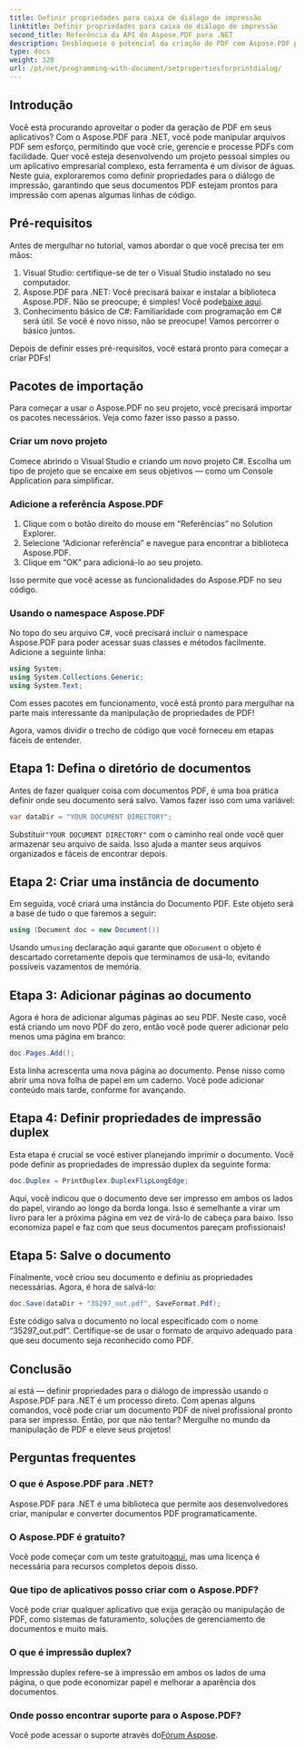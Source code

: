 ```yaml
---
title: Definir propriedades para caixa de diálogo de impressão
linktitle: Definir propriedades para caixa de diálogo de impressão
second_title: Referência da API do Aspose.PDF para .NET
description: Desbloqueie o potencial da criação de PDF com Aspose.PDF para .NET. Este guia ajuda você a configurar propriedades de impressão sem esforço.
type: docs
weight: 320
url: /pt/net/programming-with-document/setpropertiesforprintdialog/
---
```

## Introdução

Você está procurando aproveitar o poder da geração de PDF em seus aplicativos? Com o Aspose.PDF para .NET, você pode manipular arquivos PDF sem esforço, permitindo que você crie, gerencie e processe PDFs com facilidade. Quer você esteja desenvolvendo um projeto pessoal simples ou um aplicativo empresarial complexo, esta ferramenta é um divisor de águas. Neste guia, exploraremos como definir propriedades para o diálogo de impressão, garantindo que seus documentos PDF estejam prontos para impressão com apenas algumas linhas de código.

## Pré-requisitos

Antes de mergulhar no tutorial, vamos abordar o que você precisa ter em mãos:

1. Visual Studio: certifique-se de ter o Visual Studio instalado no seu computador.
2.  Aspose.PDF para .NET: Você precisará baixar e instalar a biblioteca Aspose.PDF. Não se preocupe; é simples! Você pode[baixe aqui](https://releases.aspose.com/pdf/net/).
3. Conhecimento básico de C#: Familiaridade com programação em C# será útil. Se você é novo nisso, não se preocupe! Vamos percorrer o básico juntos. 

Depois de definir esses pré-requisitos, você estará pronto para começar a criar PDFs!

## Pacotes de importação

Para começar a usar o Aspose.PDF no seu projeto, você precisará importar os pacotes necessários. Veja como fazer isso passo a passo.

### Criar um novo projeto

Comece abrindo o Visual Studio e criando um novo projeto C#. Escolha um tipo de projeto que se encaixe em seus objetivos — como um Console Application para simplificar.

### Adicione a referência Aspose.PDF

1. Clique com o botão direito do mouse em “Referências” no Solution Explorer.
2. Selecione “Adicionar referência” e navegue para encontrar a biblioteca Aspose.PDF.
3. Clique em “OK” para adicioná-lo ao seu projeto.

Isso permite que você acesse as funcionalidades do Aspose.PDF no seu código.

### Usando o namespace Aspose.PDF

No topo do seu arquivo C#, você precisará incluir o namespace Aspose.PDF para poder acessar suas classes e métodos facilmente. Adicione a seguinte linha:

```csharp
using System;
using System.Collections.Generic;
using System.Text;
```

Com esses pacotes em funcionamento, você está pronto para mergulhar na parte mais interessante da manipulação de propriedades de PDF!

Agora, vamos dividir o trecho de código que você forneceu em etapas fáceis de entender.

## Etapa 1: Defina o diretório de documentos

Antes de fazer qualquer coisa com documentos PDF, é uma boa prática definir onde seu documento será salvo. Vamos fazer isso com uma variável:

```csharp
var dataDir = "YOUR DOCUMENT DIRECTORY";
```
 Substituir`"YOUR DOCUMENT DIRECTORY"` com o caminho real onde você quer armazenar seu arquivo de saída. Isso ajuda a manter seus arquivos organizados e fáceis de encontrar depois.

## Etapa 2: Criar uma instância de documento

Em seguida, você criará uma instância do Documento PDF. Este objeto será a base de tudo o que faremos a seguir:

```csharp
using (Document doc = new Document())
```

 Usando um`using` declaração aqui garante que o`Document` o objeto é descartado corretamente depois que terminamos de usá-lo, evitando possíveis vazamentos de memória.

## Etapa 3: Adicionar páginas ao documento

Agora é hora de adicionar algumas páginas ao seu PDF. Neste caso, você está criando um novo PDF do zero, então você pode querer adicionar pelo menos uma página em branco:

```csharp
doc.Pages.Add();
```

Esta linha acrescenta uma nova página ao documento. Pense nisso como abrir uma nova folha de papel em um caderno. Você pode adicionar conteúdo mais tarde, conforme for avançando.

## Etapa 4: Definir propriedades de impressão duplex

Esta etapa é crucial se você estiver planejando imprimir o documento. Você pode definir as propriedades de impressão duplex da seguinte forma:

```csharp
doc.Duplex = PrintDuplex.DuplexFlipLongEdge;
```

Aqui, você indicou que o documento deve ser impresso em ambos os lados do papel, virando ao longo da borda longa. Isso é semelhante a virar um livro para ler a próxima página em vez de virá-lo de cabeça para baixo. Isso economiza papel e faz com que seus documentos pareçam profissionais!

## Etapa 5: Salve o documento

Finalmente, você criou seu documento e definiu as propriedades necessárias. Agora, é hora de salvá-lo:

```csharp
doc.Save(dataDir + "35297_out.pdf", SaveFormat.Pdf);
```

Este código salva o documento no local especificado com o nome “35297_out.pdf”. Certifique-se de usar o formato de arquivo adequado para que seu documento seja reconhecido como PDF.

## Conclusão

aí está — definir propriedades para o diálogo de impressão usando o Aspose.PDF para .NET é um processo direto. Com apenas alguns comandos, você pode criar um documento PDF de nível profissional pronto para ser impresso. Então, por que não tentar? Mergulhe no mundo da manipulação de PDF e eleve seus projetos!

## Perguntas frequentes

### O que é Aspose.PDF para .NET?
Aspose.PDF para .NET é uma biblioteca que permite aos desenvolvedores criar, manipular e converter documentos PDF programaticamente.

### O Aspose.PDF é gratuito?
 Você pode começar com um teste gratuito[aqui](https://releases.aspose.com/), mas uma licença é necessária para recursos completos depois disso.

### Que tipo de aplicativos posso criar com o Aspose.PDF?
Você pode criar qualquer aplicativo que exija geração ou manipulação de PDF, como sistemas de faturamento, soluções de gerenciamento de documentos e muito mais.

### O que é impressão duplex?
Impressão duplex refere-se à impressão em ambos os lados de uma página, o que pode economizar papel e melhorar a aparência dos documentos.

### Onde posso encontrar suporte para o Aspose.PDF?
 Você pode acessar o suporte através do[Fórum Aspose](https://forum.aspose.com/c/pdf/10).